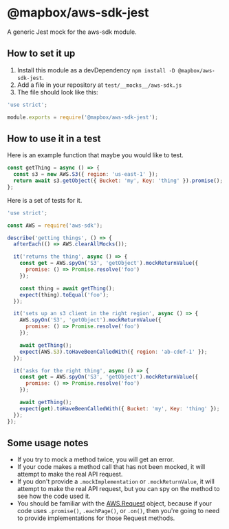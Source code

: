 # @mapbox/aws-sdk-jest

A generic Jest mock for the aws-sdk module.

## How to set it up

1. Install this module as a devDependency `npm install -D @mapbox/aws-sdk-jest`.
2. Add a file in your repository at `test/__mocks__/aws-sdk.js`
3. The file should look like this:

```js
'use strict';

module.exports = require('@mapbox/aws-sdk-jest');
```

## How to use it in a test

Here is an example function that maybe you would like to test.

```js
const getThing = async () => {
  const s3 = new AWS.S3({ region: 'us-east-1' });
  return await s3.getObject({ Bucket: 'my', Key: 'thing' }).promise();
};
```

Here is a set of tests for it.

```js
'use strict';

const AWS = require('aws-sdk');

describe('getting things', () => {
  afterEach(() => AWS.clearAllMocks());

  it('returns the thing', async () => {
    const get = AWS.spyOn('S3', 'getObject').mockReturnValue({
      promise: () => Promise.resolve('foo')
    });

    const thing = await getThing();
    expect(thing).toEqual('foo');
  });

  it('sets up an s3 client in the right region', async () => {
    AWS.spyOn('S3', 'getObject').mockReturnValue({
      promise: () => Promise.resolve('foo')
    });

    await getThing();
    expect(AWS.S3).toHaveBeenCalledWith({ region: 'ab-cdef-1' });
  });

  it('asks for the right thing', async () => {
    const get = AWS.spyOn('S3', 'getObject').mockReturnValue({
      promise: () => Promise.resolve('foo')
    });

    await getThing();
    expect(get).toHaveBeenCalledWith({ Bucket: 'my', Key: 'thing' });
  });
});
```

## Some usage notes

- If you try to mock a method twice, you will get an error.
- If your code makes a method call that has not been mocked, it will attempt to make the real API request.
- If you don't provide a `.mockImplementation` or `.mockReturnValue`, it will attempt to make the real API request, but you can spy on the method to see how the code used it.
- You should be familiar with the [AWS.Request][1] object, because if your code uses `.promise()`, `.eachPage()`, or `.on()`, then you're going to need to provide implementations for those Request methods.

[1]: https://docs.aws.amazon.com/AWSJavaScriptSDK/latest/AWS/Request.html
